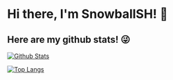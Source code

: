 # Hi there, I'm SnowballSH! 👋


## Here are my github stats! 😜 
[![Github Stats](https://github-readme-stats.vercel.app/api?username=SnowballSH&show_icons=true&count_private=true)](https://github.com/SnowballSH/)

[![Top Langs](https://github-readme-stats.vercel.app/api/top-langs/?username=SnowballSH)](https://github.com/SnowballSH/)
